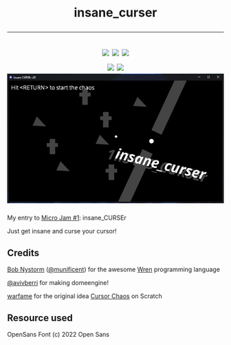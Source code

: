 <h1 align="center">
  insane_curser
  <hr>
  <img src="https://img.badgesize.io/whmsft/insane_curser/main/main.wren.svg?label=Size&color=blue&style=for-the-badge">
  <img src="https://img.shields.io/badge/License-MIT-yellow?style=for-the-badge">
  <img src="https://img.shields.io/github/commit-activity/m/whmsft/insane_curser?style=for-the-badge">
  <br>
  <a href="https://wren.io"> <img src="https://img.shields.io/badge/Written%20in-wren-grey.svg?style=for-the-badge"></a>
  <a href="https://domeengine.com"> <img src="https://img.shields.io/badge/Made%20with-dome-8d3cff.svg?style=for-the-badge"> </a>
  
  <br>
  <img src="./gameplay.gif">
</h1>


My entry to [Micro Jam #1](https://itch.io/jam/micro-jam-1): insane\_CURSEr

Just get insane and curse your cursor!

## Credits

[Bob Nystorm](http://journal.stuffwithstuff.com/) ([@munificent](https://github.com/munificent)) for the awesome [Wren](https://wren.io) programming language

[@avivberri](https://github.com/avivberri) for making domeengine!

[warfame](https://scratch.mit.edu/users/warfame) for the original idea [Cursor Chaos](https://scratch.mit.edu/projects/99955207) on Scratch

## Resource used
OpenSans Font (c) 2022 Open Sans

